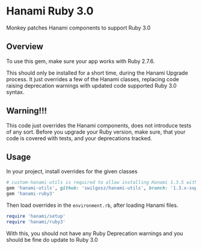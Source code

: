 # Hanami Ruby 3.0

Monkey patches Hanami components to support Ruby 3.0

## Overview

To use this gem, make sure your app works with Ruby 2.7.6.

This should only be installed for a short time, during the Hanami Upgrade process.
It just overrides a few of the Hanami classes, replacing code raising deprecation
warnings with updated code supported Ruby 3.0 syntax.

## Warning!!!

This code just overrides the Hanami components, does not introduce tests of any sort.
Before you upgrade your Ruby version, make sure, that your code is covered with tests,
and your deprecations tracked.

## Usage

In your project, install overrides for the given classes

```ruby
# custom-hanami-utils is required to allow installing Hanami 1.3.5 with ruby 3
gem 'hanami-utils', github: 'swilgosz/hanami-utils', branch: '1.3.x-support-ruby-3.0'
gem 'hanami-ruby3'
```

Then load overrides in the `environment.rb`, after loading Hanami files.

```ruby
require 'hanami/setup'
require 'hanami/ruby3'
```

With this, you should not have any Ruby Deprecation warnings and you should be fine do update to Ruby 3.0
